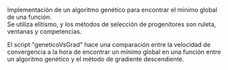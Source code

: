 Implementación de un algoritmo genético para encontrar el mínimo global de una función. </br>
Se utiliza elitismo, y los métodos de selección de progenitores son ruleta, ventanas y competencias.

El script "geneticoVsGrad" hace una comparación entre la velocidad de convergencia a la hora de encontrar un mínimo global en una función entre un algoritmo genético y el método
de gradiente descendiente.

